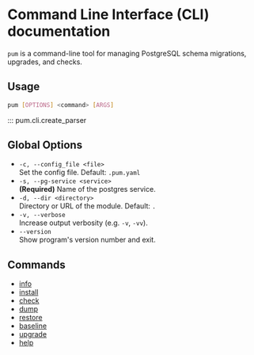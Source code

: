 # Command Line Interface (CLI) documentation

`pum` is a command-line tool for managing PostgreSQL schema migrations, upgrades, and checks.

## Usage

```sh
pum [OPTIONS] <command> [ARGS]
```

::: pum.cli.create_parser



## Global Options

- `-c, --config_file <file>`  
  Set the config file. Default: `.pum.yaml`
- `-s, --pg-service <service>`  
  **(Required)** Name of the postgres service.
- `-d, --dir <directory>`  
  Directory or URL of the module. Default: `.`
- `-v, --verbose`  
  Increase output verbosity (e.g. `-v`, `-vv`).
- `--version`  
  Show program's version number and exit.

## Commands

- [info](cli/info.md)
- [install](cli/install.md)
- [check](cli/check.md)
- [dump](cli/dump.md)
- [restore](cli/restore.md)
- [baseline](cli/baseline.md)
- [upgrade](cli/upgrade.md)
- [help](cli/help.md)
